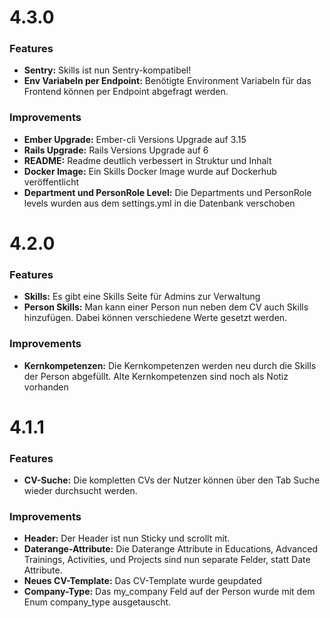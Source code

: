 # 4.3.0

### Features

- **Sentry:** Skills ist nun Sentry-kompatibel!
- **Env Variabeln per Endpoint:** Benötigte Environment Variabeln für das Frontend können per Endpoint abgefragt werden.

### Improvements

- **Ember Upgrade:** Ember-cli Versions Upgrade auf 3.15
- **Rails Upgrade:** Rails Versions Upgrade auf 6
- **README:** Readme deutlich verbessert in Struktur und Inhalt
- **Docker Image:** Ein Skills Docker Image wurde auf Dockerhub veröffentlicht
- **Department und PersonRole Level:** Die Departments und PersonRole levels wurden aus dem settings.yml in die Datenbank verschoben

# 4.2.0

### Features

- **Skills:** Es gibt eine Skills Seite für Admins zur Verwaltung
- **Person Skills:** Man kann einer Person nun neben dem CV auch Skills hinzufügen. Dabei können verschiedene Werte gesetzt werden.

### Improvements

- **Kernkompetenzen:** Die Kernkompetenzen werden neu durch die Skills der Person abgefüllt. Alte Kernkompetenzen sind noch als Notiz vorhanden

# 4.1.1

### Features

- **CV-Suche:** Die kompletten CVs der Nutzer können über den Tab Suche wieder durchsucht werden.

### Improvements

- **Header:** Der Header ist nun Sticky und scrollt mit.
- **Daterange-Attribute:** Die Daterange Attribute in Educations, Advanced Trainings, Activities, und Projects sind nun separate Felder, statt Date Attribute.
- **Neues CV-Template:** Das CV-Template wurde geupdated
- **Company-Type:** Das my_company Feld auf der Person wurde mit dem Enum company_type ausgetauscht.
